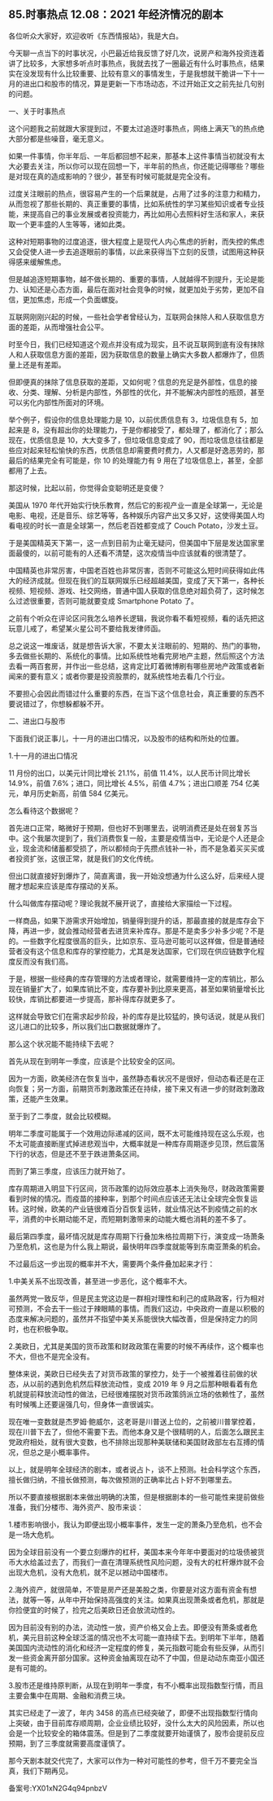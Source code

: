 ## 85.时事热点 12.08：2021 年经济情况的剧本
各位听众大家好，欢迎收听《东西情报站》，我是大白。


今天聊一点当下的时事状况，小巴最近给我反馈了好几次，说房产和海外投资连着讲了比较多，大家想多听点时事热点，我就去找了一圈最近有什么时事热点，结果实在没发现有什么比较重要、比较有意义的事情发生，于是我想就干脆讲一下十一月的进出口和股市的情况，算是更新一下市场动态，不过开始正文之前先扯几句别的问题。


一、关于时事热点


这个问题我之前就跟大家提到过，不要太过追逐时事热点，网络上满天飞的热点绝大部分都是些噪音，毫无意义。


如果一件事情，你半年后、一年后都回想不起来，那基本上这件事情当初就没有太大必要去关注，所以你可以现在回想一下，半年前的热点，你还能记得哪些？哪些是对现在真的造成影响的？很少，甚至有时候可能就是完全没有。


过度关注眼前的热点，很容易产生的一个后果就是，占用了过多的注意力和精力，从而忽视了那些长期的、真正重要的事情，比如系统性的学习某些知识或者专业技能，来提高自己的事业发展或者投资能力，再比如用心去照料好生活和家人，来获取一个更丰盛的人生等等，诸如此类。


这种对短期事物的过度追逐，很大程度上是现代人内心焦虑的折射，而失控的焦虑又会促使人进一步去追逐眼前的事情，以此来获得当下立刻的反馈，试图用这种获得感来缓解焦虑。


但是越追逐短期事物，越不做长期的、重要的事情，人就越得不到提升，无论是能力、认知还是心态方面，最后在面对社会竞争的时候，就更加处于劣势，更加不自信，更加焦虑，形成一个负面螺旋。


互联网刚刚兴起的时候，一些社会学者曾经认为，互联网会抹除人和人获取信息方面的差距，从而增强社会公平。


时至今日，我们已经知道这个观点并没有成为现实，且不说互联网到底有没有抹除人和人获取信息方面的差距，因为获取信息的数量上确实大多数人都爆炸了，但质量上还是有差距。


但即便真的抹除了信息获取的差距，又如何呢？信息的充足是外部性，信息的接收、分类、理解、分析是内部性，外部性的优化，并不能解决内部性的瓶颈，甚至可以劣化内部性所面对的环境。


举个例子，假设你的信息处理能力是 10，以前优质信息有 3，垃圾信息有 5，加起来是 8，没有超出你的处理能力，于是你都接受了，都处理了，都消化了；那么现在，优质信息是 10，大大变多了，但垃圾信息变成了 90，而垃圾信息往往都是些应对起来轻松愉快的东西，优质信息却需要费时费力，人又都是好逸恶劳的，那最后的结果完全有可能是，你 10 的处理能力有 9 用在了垃圾信息上，甚至，全部都用了上去。


那这时候，比起以前，你觉得会变聪明还是变傻？


美国从 1970 年代开始实行快乐教育，然后它的影视产业一直是全球第一，无论是电影、电视，还是音乐、综艺等等，各种娱乐内容产出又多又好，这使得美国人均看电视的时长一直是全球第一，然后老百姓都变成了 Couch Potato，沙发土豆。


于是美国精英天下第一，这一点到目前为止毫无疑问，但美国中下层是发达国家里面最傻的，以前可能有的人还看不清楚，这次疫情当中应该就看的很清楚了。


中国精英也非常厉害，中国老百姓也非常厉害，否则不可能这么短时间获得如此伟大的经济成就。但现在我们的互联网娱乐已经超越美国，变成了天下第一，各种长视频、短视频、游戏、社交网络，普通中国人获取的信息绝对超负荷了，这时候怎么过滤很重要，否则可能就要变成 Smartphone Potato 了。


之前有个听众在评论区问我怎么培养长逻辑，我说你看不看短视频，看的话先把这玩意儿戒了，希望某火星公司不要给我发律师函。


总之说这一堆废话，就是想告诉大家，不要太关注眼前的、短期的、热门的事物，多去做些长期的、系统化的事情。比如系统性地看完房地产主题，然后照这个方法去看一两百套房，并作出一些总结，这肯定比盯着微博刷有哪些房地产政策或者新闻来的要有意义；或者你要是投资股票的，就系统性地去看几个行业。


不要担心会因此而错过什么重要的东西，在当下这个信息社会，真正重要的东西不要说错过了，你想躲都躲不开。


二、进出口与股市


下面我们说正事儿，十一月的进出口情况，以及股市的结构和所处的位置。


1.十一月的进出口情况


11 月份的出口，以美元计同比增长 21.1%，前值 11.4%，以人民币计同比增长 14.9%，前值 7.6%；进口，同比增长 4.5%，前值 4.7%；进出口顺差 754 亿美元，单月历史新高，前值 584 亿美元。


怎么看待这个数据呢？


首先进口正常，略微好于预期，但也好不到哪里去，说明消费还是处在弱复苏当中。这个我屡次提到了，我们消费恢复一般，主要是疫情当中，无论是个人还是企业，现金流和储蓄都受损了，所以都倾向于先攒点钱补一补，而不是急着买买买或者投资扩张，这很正常，就是我们的文化传统。


但出口就直接好到爆炸了，简直离谱，我一开始没想通为什么这么好，后来经人提醒才想起来应该是库存摆动的关系。


什么叫做库存摆动呢？理论我就不展开说了，直接给大家描绘一下过程。


一样商品，如果下游需求开始增加，销量得到提升的话，那最直接的就是库存会下降，再进一步，就会推动经营者去进货来补库存。那是不是卖多少补多少呢？不是的。一些数字化程度很高的巨头，比如京东、亚马逊可能可以这样做，但是普通经营者没有这个信息和库存的掌控能力，尤其是发达国家，它们现在供应链数字化程度反而没有我们高。


于是，根据一些经典的库存管理的方法或者理论，就需要维持一定的库销比，那么现在销量扩大了，如果库销比不变，库存要补到比原来更高，甚至如果销量增长比较快，库销比都要进一步提高，那补得库存就更多了。


这样就会导致它们在需求起步阶段，补的库存是比较猛的，换句话说，就是从我们这儿进口的比较多，所以我们出口数据就爆炸了。


那么这个状况能不能持续下去呢？


首先从现在到明年一季度，应该是个比较安全的区间。


因为一方面，欧美经济在恢复当中，虽然静态看状况不是很好，但动态看还是在正向恢复；另一方面，前期货币刺激政策还在持续，接下来又有进一步的财政刺激政策，还能产生效果。


至于到了二季度，就会比较模糊。


明年二季度可能属于一个效用边际递减的区间，既不太可能维持现在这么乐观，也不太可能直接断崖式掉进悲观当中，大概率就是一种库存周期逐步见顶，然后震荡下行的状态，但是还不至于跌进萧条区间。


而到了第三季度，应该压力就开始了。


库存周期进入明显下行区间，货币政策的边际效应基本上消失殆尽，财政政策需要看到时候的情况。而疫苗的接种率，到那个时间点应该还无法让全球完全恢复运转。这时候，欧美的产业链很难百分百恢复运转，就业情况达不到疫情之前的水平，消费的中长期动能不足，而短期刺激带来的动能大概也消耗的差不多了。


最后第四季度，最坏情况就是库存周期下行叠加朱格拉周期下行，演变成一场萧条乃至危机，这也是为什么我上期说，最快明年四季度就能等到东南亚萧条的机会。


不过最后这一步出现的概率并不大，需要两个条件叠加起来才行：


1.中美关系不出现改善，甚至进一步恶化，这个概率不大。


虽然两党一致反华，但是民主党这边是一群相对理性和利己的成熟政客，行为相对可预测，不会去干一些过于辣眼睛的事情。而我们这边，中央政府一直是以积极的态度来解决问题的，虽然并不指望中美关系能很快大幅改善，但是保持定力的同时，也在积极争取。


2.美欧日，尤其是美国的货币政策和财政政策在需要的时候不再续作，这个概率也不大，但也不是完全没有。


整体来说，美欧日已经失去了对货币政策的掌控力，处于一个被推着往前做的状态，从以前的遇到危机然后释放流动性，变成 2019 年 9 月之后那种眼看着有危机就提前释放流动性的做法，已经很难摆脱对货币政策鸽派立场的依赖性了，虽然有时候嘴上还要逞强几句，但身体一直很诚实。


现在唯一变数就是杰罗姆·鲍威尔，这老哥是川普送上位的，之前被川普掌控着，现在川普下去了，但他不需要下去。而他本身又是个很精明的人，后面怎么跟民主党政府相处，就有很大变数，也不排除出现那种美联储和美国财政部左右互搏的情况，但总之是小概率事件。


以上，就是明年全球经济的剧本，或者说占卜，谈不上预测。社会科学这个东西，擅长做归纳，不擅长做预测，每次做预测的正确率比占卜好不到哪里去。


所以不要直接根据剧本来做出明确的决策，但是根据剧本的一些可能性来提前做些准备，我们分楼市、海外资产、股市来谈：


1.楼市影响很小，我认为即便出现小概率事件，发生一定的萧条乃至危机，也不会是一场大危机。


因为全球目前没有一个要立刻爆炸的杠杆，美国本来今年年中要面对的垃圾债被货币大水给盖过去了，而我们一直在清理系统性风险问题，没有大的杠杆爆炸就不会出现大危机，没有大危机，就不足以撼动中国楼市。


2.海外资产，就很简单，不管是房产还是美股之类，你要是对这方面有资金有想法，就等一等，从年中开始保持高强度的关注。如果真出现萧条或者危机，那就是你捡便宜的时候了，捡完之后美欧日还会放流动性的。


因为目前没有别的办法，流动性一放，资产价格又会上去。即便没有萧条或者危机，美元目前这种全球泛滥的情况也不太可能一直持续下去。到明年下半年，随着美国国内流动性的消化和经济一定程度的修复，美元指数可能会有些反弹，从而引发一些资金离开部分国家。这种资金抽离现在动不了中国，但是动动东南亚小国还是有可能的。


3.股市还是维持原判断，从现在到明年一季度，有不小概率出现指数型行情，而且主要会集中在周期、金融和消费三块。


其实已经走了一波了，年内 3458 的高点已经突破了，即便不出现指数型行情向上突破，由于目前库存顺周期，企业业绩比较好，没什么太大的风险因素，所以也会是一个比较安全的箱体震荡。但是到了二季度就要开始谨慎了，股市会提前反应预期，到了三季度就需要高度谨慎了。


那今天剧本就交代完了，大家可以作为一种对可能性的参考，但千万不要完全当真，我们下期再见。


备案号:YX01xN2G4q94pnbzV

